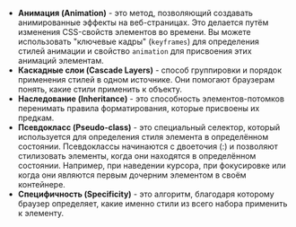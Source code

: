 - **Анимация (Animation)** - это метод, позволяющий создавать анимированные эффекты на веб-страницах. Это делается путём изменения CSS-свойств элементов во времени. Вы можете использовать "ключевые кадры" (`keyframes`) для определения стилей анимации и свойство `animation` для присвоения этих анимаций элементам.
- **Каскадные слои (Cascade Layers)** - способ группировки и порядок применения стилей в одном источнике. Они помогают браузерам понять, какие стили применить к объекту.
- **Наследование (Inheritance)** - это способность элементов-потомков перенимать правила форматирования, которые присвоены их предкам.
- **Псевдокласс (Pseudo-class)** - это специальный селектор, который используется для определения стиля элемента в определённом состоянии. Псевдоклассы начинаются с двоеточия (:) и позволяют стилизовать элементы, когда они находятся в определённом состоянии. Например, при наведении курсора, при фокусировке или когда они являются первым дочерним элементом в своём контейнере.
- **Специфичность (Specificity)** - это алгоритм, благодаря которому браузер определяет, какие именно стили из всего набора применить к элементу.
